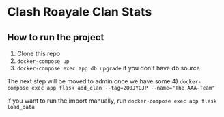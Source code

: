 Clash Roayale Clan Stats
========================


How to run the project
----------------------

1) Clone this repo
2) `docker-compose up`
3) `docker-compose exec app db upgrade` if you don't have db source

The next step will be moved to admin once we have some
4) `docker-compose exec app flask add_clan --tag=2Q0JYGJP --name="The AAA-Team"`


if you want to run the import manually, run
`docker-compose exec app flask load_data`
